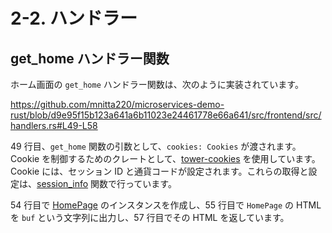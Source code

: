 # 2-2. ハンドラー

## get_home ハンドラー関数

ホーム画面の `get_home` ハンドラー関数は、次のように実装されています。

https://github.com/mnitta220/microservices-demo-rust/blob/d9e95f15b123a641a6b11023e24461778e66a641/src/frontend/src/handlers.rs#L49-L58

49 行目、`get_home` 関数の引数として、`cookies: Cookies` が渡されます。  
Cookie を制御するためのクレートとして、[tower-cookies](https://crates.io/crates/tower-cookies) を使用しています。  
Cookie には、セッション ID と通貨コードが設定されます。これらの取得と設定は、[session_info](https://github.com/mnitta220/microservices-demo-rust/blob/d9e95f15b123a641a6b11023e24461778e66a641/src/frontend/src/handlers.rs#L20-L47) 関数で行っています。

54 行目で [HomePage](/src/frontend/src/pages/home_page.rs) のインスタンスを作成し、55 行目で `HomePage` の HTML を `buf` という文字列に出力し、57 行目でその HTML を返しています。
